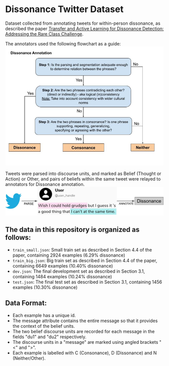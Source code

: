 # Dissonance Twitter Dataset
Dataset collected from annotating tweets for within-person dissonance, as described the paper [Transfer and Active Learning for Dissonance Detection: Addressing the Rare Class Challenge](https://arxiv.org/abs/2305.02459). 

The annotators used the following flowchart as a guide: 
![annotation guidelines](./annotation_format/Annotation_Guidelines.jpg)

Tweets were parsed into discourse units, and marked as Belief (Thought or Action) or Other, and pairs of beliefs within the same tweet were relayed to annotators for Dissonance annotation.
![annotation process](./annotation_format/annotation_process.jpg)



## The data in this repository is organized as follows:

* `train_small.json`: Small train set as described in Section 4.4 of the paper, containing 2924 examples (6.29% dissonance)
* `train_big.json`: Big train set as described in Section 4.4 of the paper, containing 6649 examples (10.40% dissonance)
* `dev.json`: The final development set as described in Section 3.1, containing 1484 examples (10.24% dissonance)
* `test.json`: The final test set as described in Section 3.1, containing 1456 examples (10.30% dissonance)


## Data Format:

* Each example has a unique id.
* The message attribute contains the entire message so that it provides the context of the belief units.
* The two belief discourse units are recorded for each message in the fields "du1" and "du2" respectively.
* The discourse units in a "message" are marked using angled brackets "<" and ">".
* Each example is labelled with C (Consonance), D (Dissonance) and N (Neither/Other).

